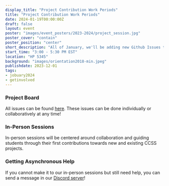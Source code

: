```yaml
---
display_title: "Project Contribution Work Periods"
title: "Project Contribution Work Periods"
date: 2024-01-19T00:00:00Z
draft: false
layout: event
poster: "images/event_posters/2023-2024/project_session.jpg"
poster_cover: "contain"
poster_position: "center"
short_description: "All of January, we'll be adding new Github Issues to our projects. Work asynchronously on issues, or join us in our in-person events to work together and receive guidance."
start_time: "3:00 - 5:30 PM EST"
location: "HP 5345"
background: "images/orientation2018-min.jpeg"
publishdate: 2023-12-01
tags:
- jobuary2024
- getinvolved
---
```

### Project Board

All issues can be found [here](https://github.com/orgs/CarletonComputerScienceSociety/projects/17). These issues can be done individually or collaboratively at any time!

### In-Person Sessions

In-person sessions will be centered around collaboration and guiding students through their first contributions towards new and existing CCSS projects.

### Getting Asynchronous Help

If you cannot make it to our in-person sessions but still need help, you can send a message in our [Discord server](https://discord.gg/TVHaxACPqk)!
